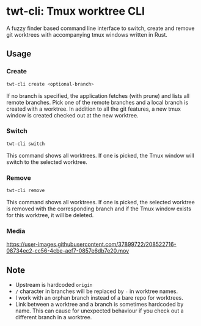 # twt-cli: Tmux worktree CLI

A fuzzy finder based command line interface to switch, create and remove git
worktrees with accompanying tmux windows written in Rust.

## Usage

### Create

```bash
twt-cli create <optional-branch>
```

If no branch is specified, the application fetches (with prune)
and lists all remote branches.
Pick one of the remote branches and a local branch is created with a worktree.
In addition to all the git features, a new tmux window is created checked out at
the new worktree.

### Switch

```bash
twt-cli switch
```

This command shows all worktrees. If one is picked, the Tmux window will switch
to the selected worktree.

### Remove

```bash
twt-cli remove
```

This command shows all worktrees. If one is picked, the selected worktree is
removed with the corresponding branch and if the Tmux window exists for this
worktree, it will be deleted.

### Media

https://user-images.githubusercontent.com/37899722/208522716-08734ec2-cc56-4cbe-aef7-0857e6db7e20.mov

## Note

- Upstream is hardcoded `origin`
- `/` character in branches will be replaced by `-` in worktree names.
- I work with an orphan branch instead of a bare repo for worktrees.
- Link between a worktree and a branch is sometimes hardcoded by name.
This can cause for unexpected behaviour if you check out a different
branch in a worktree.
